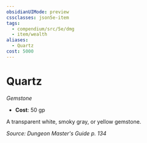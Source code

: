 ```yaml
---
obsidianUIMode: preview
cssclasses: json5e-item
tags:
  - compendium/src/5e/dmg
  - item/wealth
aliases:
  - Quartz
cost: 5000
---
```

# Quartz
*Gemstone*  

- **Cost**: 50 gp

A transparent white, smoky gray, or yellow gemstone.

*Source: Dungeon Master's Guide p. 134*

